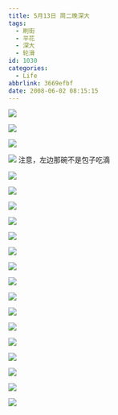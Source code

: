 ```yaml
---
title: 5月13日 周二晚深大
tags:
  - 刷街
  - 平花
  - 深大
  - 轮滑
id: 1030
categories:
  - Life
abbrlink: 3669efbf
date: 2008-06-02 08:15:15
---
```


![](/images/2008/01/02_yct004_9284.gif) 

![](/images/2008/06/02_02_081515_10115.jpg) 

![](/images/2008/06/02_02_081515_0_10116.jpg) 

![](/images/2008/06/02_02_081515_1_10117.jpg) 
注意，左边那碗不是包子吃滴

![](/images/2008/06/02_02_081515_2_10118.jpg) 

![](/images/2008/06/02_02_081515_3_10119.jpg) 

![](/images/2008/06/02_02_081515_4_10120.jpg) 

![](/images/2008/06/02_02_081515_5_10121.jpg) 

![](/images/2008/06/02_02_081515_6_13387.jpg) 

![](/images/2008/06/02_02_081515_7_10123.jpg) 

![](/images/2008/06/02_02_081515_8_10124.jpg) 

![](/images/2008/06/02_02_081515_9_10125.jpg) 

![](/images/2008/06/02_02_081515_10_10126.jpg) 

![](/images/2008/06/02_02_081515_11_10127.jpg) 

![](/images/2008/06/02_02_081515_12_10128.jpg) 

![](/images/2008/06/02_02_081515_13_10129.jpg) 

![](/images/2008/06/02_02_081515_14_10130.jpg) 

![](/images/2008/06/02_02_081515_15_10131.jpg) 

![](/images/2008/06/02_02_081515_16_10132.jpg) 

![](/images/2008/06/02_02_081515_17_10133.jpg)